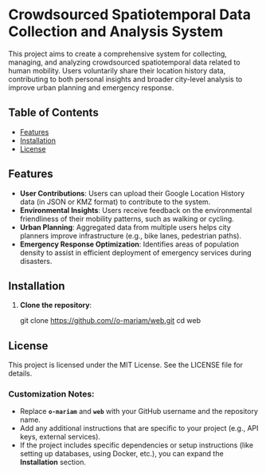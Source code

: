 # Crowdsourced Spatiotemporal Data Collection and Analysis System

This project aims to create a comprehensive system for collecting, managing, and analyzing crowdsourced spatiotemporal data related to human mobility. Users voluntarily share their location history data, contributing to both personal insights and broader city-level analysis to improve urban planning and emergency response.

## Table of Contents
- [Features](#features)
- [Installation](#installation)
- [License](#license)

## Features
- **User Contributions**: Users can upload their Google Location History data (in JSON or KMZ format) to contribute to the system.
- **Environmental Insights**: Users receive feedback on the environmental friendliness of their mobility patterns, such as walking or cycling.
- **Urban Planning**: Aggregated data from multiple users helps city planners improve infrastructure (e.g., bike lanes, pedestrian paths).
- **Emergency Response Optimization**: Identifies areas of population density to assist in efficient deployment of emergency services during disasters.

## Installation

1. **Clone the repository**:
 
   git clone https://github.com//o-mariam/web.git
   cd web
   
## License

This project is licensed under the MIT License. See the LICENSE file for details.

### Customization Notes:
- Replace **`o-mariam`** and **`web`** with your GitHub username and the repository name.
- Add any additional instructions that are specific to your project (e.g., API keys, external services).
- If the project includes specific dependencies or setup instructions (like setting up databases, using Docker, etc.), you can expand the **Installation** section.
